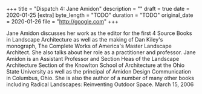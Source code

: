 +++
title = "Dispatch 4: Jane Amidon"
description = ""
draft = true
date = 2020-01-25
[extra]
byte_length = "TODO"
duration = "TODO"
original_date = 2020-01-26
file = "http://google.com"
+++

Jane Amidon discusses her work as the editor for the first 4 Source Books in Landscape Architecture as well as the making of Dan Kiley's monograph, The Complete Works of America's Master Landscape Architect. She also talks about her role as a practitioner and professor. Jane Amidon is an Assistant Professor and Section Heas of the Landscape Architecture Section of the Knowlton School of Architecture at the Ohio State University as well as the principal of Amidon Design Communication in Columbus, Ohio. She is also the author of a number of many other books including Radical Landscapes: Reinventing Outdoor Space. March 15, 2006 
